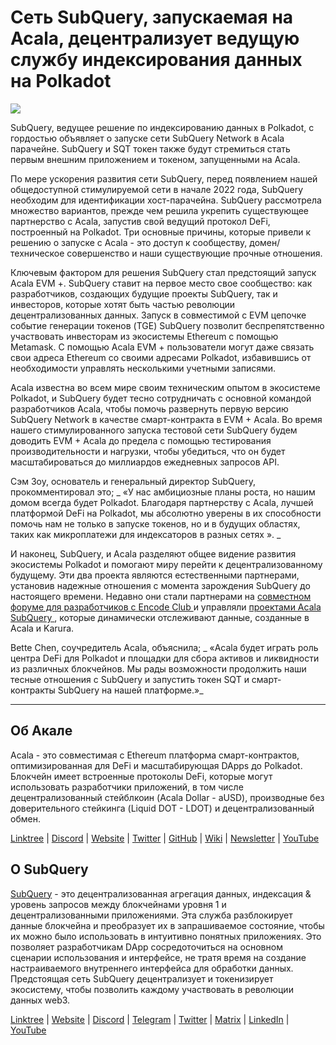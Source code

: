 # Сеть SubQuery, запускаемая на Acala, децентрализует ведущую службу индексирования данных на Polkadot

![](https://miro.medium.com/max/2400/1*kj_-zZcjeYdYIZVy1atYOg.gif)

SubQuery, ведущее решение по индексированию данных в Polkadot, с гордостью объявляет о запуске сети SubQuery Network в Acala парачейне. SubQuery и SQT токен также будут стремиться стать первым внешним приложением и токеном, запущенными на Acala.

По мере ускорения развития сети SubQuery, перед появлением нашей общедоступной cтимулируемой сети в начале 2022 года, SubQuery необходим для идентификации хост-парачейна. SubQuery рассмотрела множество вариантов, прежде чем решила укрепить существующее партнерство с Acala, запустив свой ведущий протокол DeFi, построенный на Polkadot. Три основные причины, которые привели к решению о запуске с Acala - это доступ к сообществу, домен/техническое совершенство и наши существующие прочные отношения.

Ключевым фактором для решения SubQuery стал предстоящий запуск Acala EVM +. SubQuery ставит на первое место свое сообщество: как разработчиков, создающих будущие проекты SubQuery, так и инвесторов, которые хотят быть частью революции децентрализованных данных. Запуск в совместимой с EVM цепочке событие генерации токенов (TGE) SubQuery позволит беспрепятственно участвовать инвесторам из экосистемы Ethereum с помощью Metamask. С помощью Acala EVM + пользователи могут даже связать свои адреса Ethereum со своими адресами Polkadot, избавившись от необходимости управлять несколькими учетными записями.

Acala известна во всем мире своим техническим опытом в экосистеме Polkadot, и SubQuery будет тесно сотрудничать с основной командой разработчиков Acala, чтобы помочь развернуть первую версию SubQuery Network в качестве смарт-контракта в EVM + Acala. Во время нашего стимулированного запуска тестовой сети SubQuery будем доводить EVM + Acala до предела с помощью тестирования производительности и нагрузки, чтобы убедиться, что он будет масштабироваться до миллиардов ежедневных запросов API.

Сэм Зоу, основатель и генеральный директор SubQuery, прокомментировал это; _ «У нас амбициозные планы роста, но нашим домом всегда будет Polkadot. Благодаря партнерству с Acala, лучшей платформой DeFi на Polkadot, мы абсолютно уверены в их способности помочь нам не только в запуске токенов, но и в будущих областях, таких как микроплатежи для индексаторов в разных сетях ». _

И наконец, SubQuery, и Acala разделяют общее видение развития экосистемы Polkadot и помогают миру перейти к децентрализованному будущему. Эти два проекта являются естественными партнерами, установив надежные отношения с момента зарождения SubQuery до настоящего времени. Недавно они стали партнерами на [ совместном форуме для разработчиков с Encode Club ](https://medium.com/encode-club/polkadot-hack-challenges-7cfeba1a4c0e) и управляли [ проектами Acala SubQuery ](https://subquery.medium.com/subquery-integrates-acala-to-aggregate-and-serve-defi-data-to-polkadot-and-kusama-builders-fc9af6a7aae1), которые динамически отслеживают данные, созданные в Acala и Karura.

Bette Chen, соучредитель Acala, объяснила; _ «Acala будет играть роль центра DeFi для Polkadot и площадки для сбора активов и ликвидности из различных блокчейнов. Мы рады возможности продолжить наши тесные отношения с SubQuery и запустить токен SQT и смарт-контракты SubQuery на нашей платформе.»_

---

## Об Акале

Acala - это совместимая с Ethereum платформа смарт-контрактов, оптимизированная для DeFi и масштабирующая DApps до Polkadot. Блокчейн имеет встроенные протоколы DeFi, которые могут использовать разработчики приложений, в том числе децентрализованный стейблкоин (Acala Dollar - aUSD), производные без доверительного стейкинга (Liquid DOT - LDOT) и децентрализованный обмен.

[Linktree](https://linktr.ee/acalanetwork)  | [Discord](https://discord.gg/vdbFVCH)  | [Website](https://acala.network/)  | [Twitter](https://twitter.com/AcalaNetwork)  | [GitHub](https://github.com/AcalaNetwork/Acala)  | [Wiki](https://github.com/AcalaNetwork/Acala/wiki)  | [Newsletter](https://share.hsforms.com/1X9RxkXk-R62I0VNbATaDXw4h8qc)  | [YouTube](http://youtube.com/c/acalanetwork)

## О SubQuery

[SubQuery](https://subquery.network/) - это децентрализованная агрегация данных, индексация & уровень запросов между блокчейнами уровня 1 и децентрализованными приложениями. Эта служба разблокирует данные блокчейна и преобразует их в запрашиваемое состояние, чтобы их можно было использовать в интуитивно понятных приложениях. Это позволяет разработчикам DApp сосредоточиться на основном сценарии использования и интерфейсе, не тратя время на создание настраиваемого внутреннего интерфейса для обработки данных. Предстоящая сеть SubQuery децентрализует и токенизирует экосистему, чтобы позволить каждому участвовать в революции данных web3.

​​[Linktree](https://linktr.ee/subquerynetwork)  |  [Website](https://subquery.network/)  |  [Discord](https://discord.com/invite/78zg8aBSMG)  |  [Telegram](https://t.me/subquerynetwork)  |  [Twitter](https://twitter.com/subquerynetwork)  |  [Matrix](https://matrix.to/#/#subquery:matrix.org)  |  [LinkedIn](https://www.linkedin.com/company/subquery)  |  [YouTube](https://www.youtube.com/channel/UCi1a6NUUjegcLHDFLr7CqLw)
